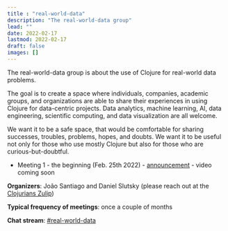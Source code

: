 ```yaml
---
title : "real-world-data"
description: "The real-world-data group"
lead: ""
date: 2022-02-17
lastmod: 2022-02-17
draft: false
images: []
---
```


The real-world-data group is about the use of Clojure for real-world data problems.

The goal is to create a space where individuals, companies, academic groups, and organizations are able to share their experiences in using Clojure for data-centric projects. Data analytics, machine learning, AI, data engineering, scientific computing, and data visualization are all welcome.

We want it to be a safe space, that would be comfortable for sharing successes, troubles, problems, hopes, and doubts. We want it to be useful not only for those who use mostly Clojure but also for those who are curious-but-doubtful.

* Meeting 1 - the beginning (Feb. 25th 2022) - [announcement](https://clojureverse.org/t/real-world-data-meetup-1/) - video coming soon

**Organizers**: João Santiago and Daniel Slutsky (please reach out at the [Clojurians Zulip](https://clojurians.zulipchat.com/))

**Typical frequency of meetings**: once a couple of months

**Chat stream**: [#real-world-data](https://clojurians.zulipchat.com/#narrow/stream/315077-real-world-data)
